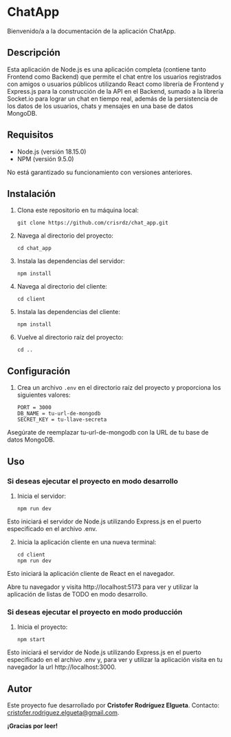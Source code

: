 # ChatApp
Bienvenido/a a la documentación de la aplicación ChatApp.

## Descripción

Esta aplicación de Node.js es una aplicación completa (contiene tanto Frontend como Backend) que permite el chat entre los usuarios registrados con amigos o usuarios públicos utilizando React como librería de Frontend y Express.js para la construcción de la API en el Backend, sumado a la librería Socket.io para lograr un chat en tiempo real, además de la persistencia de los datos de los usuarios, chats y mensajes en una base de datos MongoDB.

## Requisitos
- Node.js (versión 18.15.0)
- NPM (versión 9.5.0)

No está garantizado su funcionamiento con versiones anteriores.

## Instalación

1. Clona este repositorio en tu máquina local:

   ```shell
   git clone https://github.com/crisrdz/chat_app.git
   ```

2. Navega al directorio del proyecto:

   ```shell
   cd chat_app
   ```

3. Instala las dependencias del servidor:

   ```shell
   npm install
   ```

4. Navega al directorio del cliente:

   ```shell
   cd client

5. Instala las dependencias del cliente:

   ```shell
   npm install

6. Vuelve al directorio raíz del proyecto:

   ```shell
   cd ..

## Configuración

1. Crea un archivo `.env` en el directorio raíz del proyecto y proporciona los siguientes valores:
   
   ```plaintext
   PORT = 3000
   DB_NAME = tu-url-de-mongodb
   SECRET_KEY = tu-llave-secreta

Asegúrate de reemplazar tu-url-de-mongodb con la URL de tu base de datos MongoDB.

## Uso

### Si deseas ejecutar el proyecto en modo desarrollo

1. Inicia el servidor:

   ```shell
   npm run dev

Esto iniciará el servidor de Node.js utilizando Express.js en el puerto especificado en el archivo .env.

2. Inicia la aplicación cliente en una nueva terminal:

   ```shell
   cd client
   npm run dev
Esto iniciará la aplicación cliente de React en el navegador.

Abre tu navegador y visita http://localhost:5173 para ver y utilizar la aplicación de listas de TODO en modo desarrollo.

### Si deseas ejecutar el proyecto en modo producción

1. Inicia el proyecto:

   ```shell
   npm start

Esto iniciará el servidor de Node.js utilizando Express.js en el puerto especificado en el archivo .env y, para ver y utilizar la aplicación visita en tu navegador la url http://localhost:3000.

## Autor
Este proyecto fue desarrollado por **Cristofer Rodríguez Elgueta**. Contacto: cristofer.rodriguez.elgueta@gmail.com.

**¡Gracias por leer!**